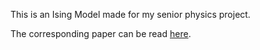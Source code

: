 This is an Ising Model made for my senior physics project.

The corresponding paper can be read [here](https://docs.google.com/document/d/1dokJupydE5VvPNKtKDDA6JXRY__UH4qNKwtbmx7Y-5I/edit?usp=sharing "Ising Model paper").
